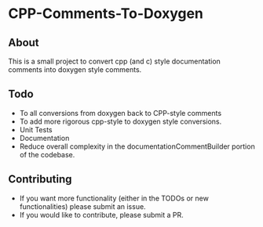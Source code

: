 # CPP-Comments-To-Doxygen

## About
This is a small project to convert cpp (and c) style documentation comments into doxygen style comments.

## Todo
* To all conversions from doxygen back to CPP-style comments
* To add more rigorous cpp-style to doxygen style conversions.
* Unit Tests
* Documentation
* Reduce overall complexity in the documentationCommentBuilder portion of the codebase.

## Contributing
* If you want more functionality (either in the TODOs or new functionalities) please submit an issue.
* If you would like to contribute, please submit a PR.